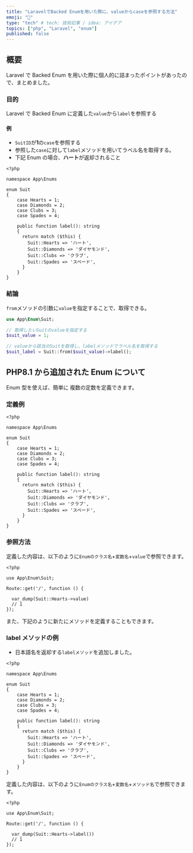 ```yaml
---
title: "LaravelでBacked Enumを用いた際に、valueからcaseを参照する方法"
emoji: "🦔"
type: "tech" # tech: 技術記事 / idea: アイデア
topics: ["php", "Laravel", "enum"]
published: false
---
```


## 概要

Laravel で Backed Enum を用いた際に個人的に詰まったポイントがあったので、まとめました。

### 目的

Laravel で Backed Enum に定義した`value`から`label`を参照する

#### 例

- `SuitID`が**1**の`case`を参照する
- 参照した`case`に対して`label`メソッドを用いてラベル名を取得する。
- 下記 Enum の場合、**ハート**が返却されること

```php:app/Enums/Suit.php
<?php

namespace App\Enums

enum Suit
{
    case Hearts = 1;
    case Diamonds = 2;
    case Clubs = 3;
    case Spades = 4;

    public function label(): string
    {
      return match ($this) {
        Suit::Hearts => 'ハート',
        Suit::Diamonds => 'ダイヤモンド',
        Suit::Clubs => 'クラブ',
        Suit::Spades => 'スペード',
      }
    }
}
```

### 結論

`from`メソッドの引数に`value`を指定することで、取得できる。

```php
use App\Enum\Suit;

// 取得したいSuitのvalueを指定する
$suit_value = 1;

// valueから該当のSuitを取得し、labelメソッドでラベル名を取得する
$suit_label = Suit::from($suit_value)->label();
```

## PHP8.1 から追加された Enum について

Enum 型を使えば、簡単に 複数の定数を定義できます。

### 定義例

```php:app/Enums/Suit.php
<?php

namespace App\Enums

enum Suit
{
    case Hearts = 1;
    case Diamonds = 2;
    case Clubs = 3;
    case Spades = 4;

    public function label(): string
    {
      return match ($this) {
        Suit::Hearts => 'ハート',
        Suit::Diamonds => 'ダイヤモンド',
        Suit::Clubs => 'クラブ',
        Suit::Spades => 'スペード',
      }
    }
}
```

### 参照方法

定義した内容は、以下のように`Enumのクラス名`+`変数名`+`value`で参照できます。

```php:routes/web.php
<?php

use App\Enum\Suit;

Route::get('/', function () {

  var_dump(Suit::Hearts->value)
  // 1
});
```

また、下記のように新たにメソッドを定義することもできます。

### label メソッドの例

- 日本語名を返却する`labelメソッド`を追加しました。

```php:app/Enums/Suit.php
<?php

namespace App\Enums

enum Suit
{
    case Hearts = 1;
    case Diamonds = 2;
    case Clubs = 3;
    case Spades = 4;

    public function label(): string
    {
      return match ($this) {
        Suit::Hearts => 'ハート',
        Suit::Diamonds => 'ダイヤモンド',
        Suit::Clubs => 'クラブ',
        Suit::Spades => 'スペード',
      }
    }
}
```

定義した内容は、以下のように`Enumのクラス名`+`変数名`+`メソッド名`で参照できます。

```php:routes/web.php
<?php

use App\Enum\Suit;

Route::get('/', function () {

  var_dump(Suit::Hearts->label())
  // 1
});
```

